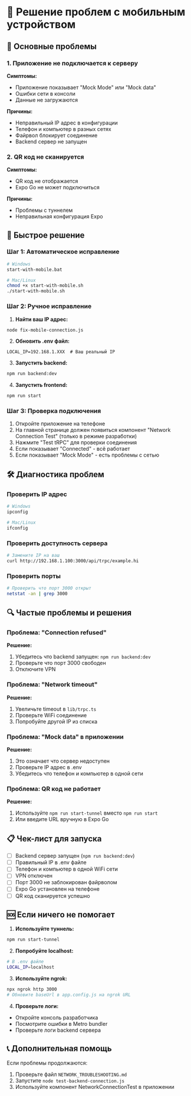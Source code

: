 # 📱 Решение проблем с мобильным устройством

## 🔴 Основные проблемы

### 1. Приложение не подключается к серверу
**Симптомы:**
- Приложение показывает "Mock Mode" или "Mock data"
- Ошибки сети в консоли
- Данные не загружаются

**Причины:**
- Неправильный IP адрес в конфигурации
- Телефон и компьютер в разных сетях
- Файрвол блокирует соединение
- Backend сервер не запущен

### 2. QR код не сканируется
**Симптомы:**
- QR код не отображается
- Expo Go не может подключиться

**Причины:**
- Проблемы с туннелем
- Неправильная конфигурация Expo

## 🔧 Быстрое решение

### Шаг 1: Автоматическое исправление
```bash
# Windows
start-with-mobile.bat

# Mac/Linux
chmod +x start-with-mobile.sh
./start-with-mobile.sh
```

### Шаг 2: Ручное исправление

1. **Найти ваш IP адрес:**
```bash
node fix-mobile-connection.js
```

2. **Обновить .env файл:**
```
LOCAL_IP=192.168.1.XXX  # Ваш реальный IP
```

3. **Запустить backend:**
```bash
npm run backend:dev
```

4. **Запустить frontend:**
```bash
npm run start
```

### Шаг 3: Проверка подключения

1. Откройте приложение на телефоне
2. На главной странице должен появиться компонент "Network Connection Test" (только в режиме разработки)
3. Нажмите "Test tRPC" для проверки соединения
4. Если показывает "Connected" - всё работает
5. Если показывает "Mock Mode" - есть проблемы с сетью

## 🛠️ Диагностика проблем

### Проверить IP адрес
```bash
# Windows
ipconfig

# Mac/Linux
ifconfig
```

### Проверить доступность сервера
```bash
# Замените IP на ваш
curl http://192.168.1.100:3000/api/trpc/example.hi
```

### Проверить порты
```bash
# Проверить что порт 3000 открыт
netstat -an | grep 3000
```

## 🔍 Частые проблемы и решения

### Проблема: "Connection refused"
**Решение:**
1. Убедитесь что backend запущен: `npm run backend:dev`
2. Проверьте что порт 3000 свободен
3. Отключите VPN

### Проблема: "Network timeout"
**Решение:**
1. Увеличьте timeout в `lib/trpc.ts`
2. Проверьте WiFi соединение
3. Попробуйте другой IP из списка

### Проблема: "Mock data" в приложении
**Решение:**
1. Это означает что сервер недоступен
2. Проверьте IP адрес в .env
3. Убедитесь что телефон и компьютер в одной сети

### Проблема: QR код не работает
**Решение:**
1. Используйте `npm run start-tunnel` вместо `npm run start`
2. Или введите URL вручную в Expo Go

## 📋 Чек-лист для запуска

- [ ] Backend сервер запущен (`npm run backend:dev`)
- [ ] Правильный IP в .env файле
- [ ] Телефон и компьютер в одной WiFi сети
- [ ] VPN отключен
- [ ] Порт 3000 не заблокирован файрволом
- [ ] Expo Go установлен на телефоне
- [ ] QR код сканируется успешно

## 🆘 Если ничего не помогает

1. **Используйте туннель:**
```bash
npm run start-tunnel
```

2. **Попробуйте localhost:**
```bash
# В .env файле
LOCAL_IP=localhost
```

3. **Используйте ngrok:**
```bash
npx ngrok http 3000
# Обновите baseUrl в app.config.js на ngrok URL
```

4. **Проверьте логи:**
- Откройте консоль разработчика
- Посмотрите ошибки в Metro bundler
- Проверьте логи backend сервера

## 📞 Дополнительная помощь

Если проблемы продолжаются:
1. Проверьте файл `NETWORK_TROUBLESHOOTING.md`
2. Запустите `node test-backend-connection.js`
3. Используйте компонент NetworkConnectionTest в приложении